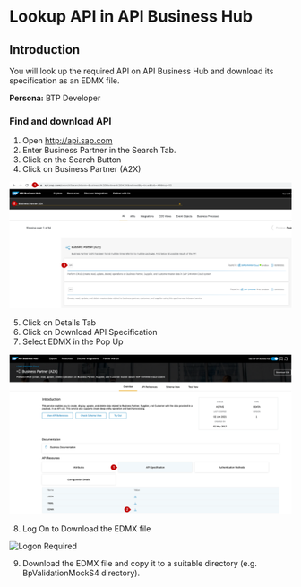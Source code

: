 
# Lookup API in API Business Hub

## Introduction
You will look up the required API on API Business Hub and download its specification as an EDMX file. 

**Persona:** BTP Developer


### Find and download API

1. Open http://api.sap.com
2. Enter Business Partner in the Search Tab. 
3. Click on the Search Button
4. Click on Business Partner (A2X)

 ![API Business Hub](././images/APIBusinessHub1.png)
 
5. Click on Details Tab
6. Click on Download API Specification
7. Select EDMX in the Pop Up

 ![API Business Hub](././images/APIBusinessHub2.png)
 
8. Log On to Download the EDMX file

 ![Logon Required](././images/APIBusinessHub3.png)

9. Download the EDMX file and copy it to a suitable directory (e.g. BpValidationMockS4 directory).

